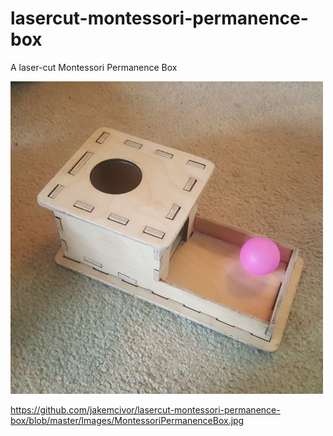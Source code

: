 # lasercut-montessori-permanence-box
A laser-cut Montessori Permanence Box  

![Photo of laser cut wooden Montessori permanence box with ping pong ball in tray](images/MontessoriPermanenceBox.jpg)

https://github.com/jakemcivor/lasercut-montessori-permanence-box/blob/master/Images/MontessoriPermanenceBox.jpg
